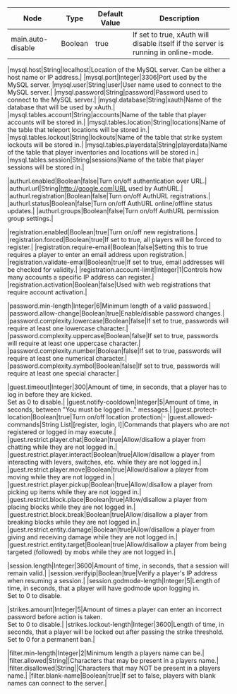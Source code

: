 |Node|Type|Default Value|Description|
|----|----|-------------|-----------|
|main.auto-disable|Boolean|true|If set to true, xAuth will disable itself if the server is running in online-mode.|

|mysql.host|String|localhost|Location of the MySQL server. Can be either a host name or IP address.|
|mysql.port|Integer|3306|Port used by the MySQL server.
|mysql.user|String|user|User name used to connect to the MySQL server.|
|mysql.password|String|password|Password used to connect to the MySQL server.|
|mysql.database|String|xauth|Name of the database that will be used by xAuth.|
|mysql.tables.account|String|accounts|Name of the table that player accounts will be stored in.|
|mysql.tables.location|String|locations|Name of the table that teleport locations will be stored in.|
|mysql.tables.lockout|String|lockouts|Name of the table that strike system lockouts will be stored in.|
|mysql.tables.playerdata|String|playerdata|Name of the table that player inventories and locations will be stored in.|
|mysql.tables.session|String|sessions|Name of the table that player sessions will be stored in.|

|authurl.enabled|Boolean|false|Turn on/off authentication over URL.|
|authurl.url|String|http://google.com|URL used by AuthURL.|
|authurl.registration|Boolean|false|Turn on/off AuthURL registrations.|
|authurl.status|Boolean|false|Turn on/off AuthURL online/offline status updates.|
|authurl.groups|Boolean|false|Turn on/off AuthURL permission group settings.|

|registration.enabled|Boolean|true|Turn on/off new registrations.|
|registration.forced|Boolean|true|If set to true, all players will be forced to register.|
|registration.require-email|Boolean|false|Setting this to true requires a player to enter an email address upon registration.|
|registration.validate-email|Boolean|true|If set to true, email addresses will be checked for validity.|
|registration.account-limit|Integer|1|Controls how many accounts a specific IP address can register.|
|registration.activation|Boolean|false|Used with web registrations that require account activation.|

|password.min-length|Integer|6|Minimum length of a valid password.|
|password.allow-change|Boolean|true|Enable/disable password changes.|
|password.complexity.lowercase|Boolean|false|If set to true, passwords will require at least one lowercase character.|
|password.complexity.uppercase|Boolean|false|If set to true, passwords will require at least one uppercase character.|
|password.complexity.number|Boolean|false|If set to true, passwords will require at least one numerical character.|
|password.complexity.symbol|Boolean|false|If set to true, passwords will require at least one special character.|

|guest.timeout|Integer|300|Amount of time, in seconds, that a player has to log in before they are kicked.<br />Set as 0 to disable.|
|guest.notify-cooldown|Integer|5|Amount of time, in seconds, between "You must be logged in.." messages.|
|guest.protect-location|Boolean|true|Turn on/off location protection|-
|guest.allowed-commands|String List|[register, login, l]|Commands that players who are not registered or logged in may execute.|
|guest.restrict.player.chat|Boolean|true|Allow/disallow a player from chatting while they are not logged in.|
|guest.restrict.player.interact|Boolean|true|Allow/disallow a player from interacting with levers, switches, etc. while they are not logged in.|
|guest.restrict.player.move|Boolean|true|Allow/disallow a player from moving while they are not logged in.|
|guest.restrict.player.pickup|Boolean|true|Allow/disallow a player from picking up items while they are not logged in.|
|guest.restrict.block.place|Boolean|true|Allow/disallow a player from placing blocks while they are not logged in.|
|guest.restrict.block.break|Boolean|true|Allow/disallow a player from breaking blocks while they are not logged in.|
|guest.restrict.entity.damage|Boolean|true|Allow/disallow a player from giving and receiving damage while they are not logged in.|
|guest.restrict.entity.target|Boolean|true|Allow/disallow a player from being targeted (followed) by mobs while they are not logged in.|

|session.length|Integer|3600|Amount of time, in seconds, that a session will remain valid.|
|session.verifyip|Boolean|true|Verify a player's IP address when resuming a session.|
|session.godmode-length|Integer|5|Length of time, in seconds, that a player will have godmode upon logging in.<br />Set to 0 to disable.

|strikes.amount|Integer|5|Amount of times a player can enter an incorrect password before action is taken.<br />Set to 0 to disable.|
|strikes.lockout-length|Integer|3600|Length of time, in seconds, that a player will be locked out after passing the strike threshold.<br />Set to 0 for a permanent ban.|

|filter.min-length|Integer|2|Minimum length a players name can be.|
|filter.allowed|String||Characters that may be present in a players name.|
|filter.disallowed|String||Characters that may NOT be present in a players name.|
|filter.blank-name|Boolean|true|If set to false, players with blank names can connect to the server.|